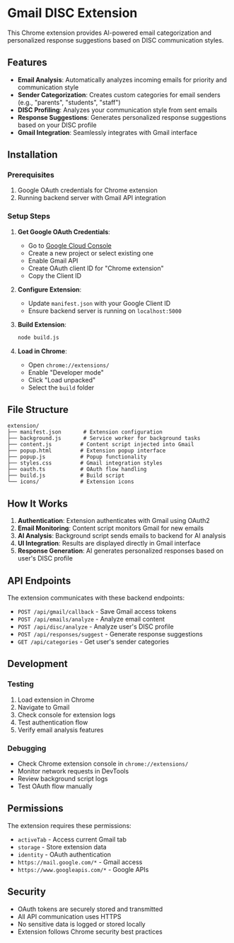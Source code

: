 # Gmail DISC Extension

This Chrome extension provides AI-powered email categorization and personalized response suggestions based on DISC communication styles.

## Features

- **Email Analysis**: Automatically analyzes incoming emails for priority and communication style
- **Sender Categorization**: Creates custom categories for email senders (e.g., "parents", "students", "staff")
- **DISC Profiling**: Analyzes your communication style from sent emails
- **Response Suggestions**: Generates personalized response suggestions based on your DISC profile
- **Gmail Integration**: Seamlessly integrates with Gmail interface

## Installation

### Prerequisites
1. Google OAuth credentials for Chrome extension
2. Running backend server with Gmail API integration

### Setup Steps
1. **Get Google OAuth Credentials**:
   - Go to [Google Cloud Console](https://console.cloud.google.com/)
   - Create a new project or select existing one
   - Enable Gmail API
   - Create OAuth client ID for "Chrome extension"
   - Copy the Client ID

2. **Configure Extension**:
   - Update `manifest.json` with your Google Client ID
   - Ensure backend server is running on `localhost:5000`

3. **Build Extension**:
   ```bash
   node build.js
   ```

4. **Load in Chrome**:
   - Open `chrome://extensions/`
   - Enable "Developer mode"
   - Click "Load unpacked"
   - Select the `build` folder

## File Structure

```
extension/
├── manifest.json       # Extension configuration
├── background.js       # Service worker for background tasks
├── content.js         # Content script injected into Gmail
├── popup.html         # Extension popup interface
├── popup.js           # Popup functionality
├── styles.css         # Gmail integration styles
├── oauth.ts           # OAuth flow handling
├── build.js           # Build script
└── icons/             # Extension icons
```

## How It Works

1. **Authentication**: Extension authenticates with Gmail using OAuth2
2. **Email Monitoring**: Content script monitors Gmail for new emails
3. **AI Analysis**: Background script sends emails to backend for AI analysis
4. **UI Integration**: Results are displayed directly in Gmail interface
5. **Response Generation**: AI generates personalized responses based on user's DISC profile

## API Endpoints

The extension communicates with these backend endpoints:

- `POST /api/gmail/callback` - Save Gmail access tokens
- `POST /api/emails/analyze` - Analyze email content
- `POST /api/disc/analyze` - Analyze user's DISC profile
- `POST /api/responses/suggest` - Generate response suggestions
- `GET /api/categories` - Get user's sender categories

## Development

### Testing
1. Load extension in Chrome
2. Navigate to Gmail
3. Check console for extension logs
4. Test authentication flow
5. Verify email analysis features

### Debugging
- Check Chrome extension console in `chrome://extensions/`
- Monitor network requests in DevTools
- Review background script logs
- Test OAuth flow manually

## Permissions

The extension requires these permissions:
- `activeTab` - Access current Gmail tab
- `storage` - Store extension data
- `identity` - OAuth authentication
- `https://mail.google.com/*` - Gmail access
- `https://www.googleapis.com/*` - Google APIs

## Security

- OAuth tokens are securely stored and transmitted
- All API communication uses HTTPS
- No sensitive data is logged or stored locally
- Extension follows Chrome security best practices
